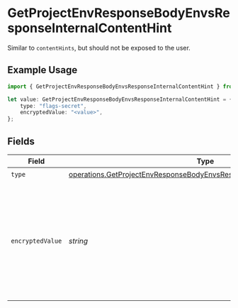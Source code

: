# GetProjectEnvResponseBodyEnvsResponseInternalContentHint

Similar to `contentHints`, but should not be exposed to the user.

## Example Usage

```typescript
import { GetProjectEnvResponseBodyEnvsResponseInternalContentHint } from "@vercel/sdk/models/operations";

let value: GetProjectEnvResponseBodyEnvsResponseInternalContentHint = {
    type: "flags-secret",
    encryptedValue: "<value>",
};
```

## Fields

| Field                                                                                                                                                              | Type                                                                                                                                                               | Required                                                                                                                                                           | Description                                                                                                                                                        |
| ------------------------------------------------------------------------------------------------------------------------------------------------------------------ | ------------------------------------------------------------------------------------------------------------------------------------------------------------------ | ------------------------------------------------------------------------------------------------------------------------------------------------------------------ | ------------------------------------------------------------------------------------------------------------------------------------------------------------------ |
| `type`                                                                                                                                                             | [operations.GetProjectEnvResponseBodyEnvsResponse200ApplicationJson3Type](../../models/operations/getprojectenvresponsebodyenvsresponse200applicationjson3type.md) | :heavy_check_mark:                                                                                                                                                 | N/A                                                                                                                                                                |
| `encryptedValue`                                                                                                                                                   | *string*                                                                                                                                                           | :heavy_check_mark:                                                                                                                                                 | Contains the `value` of the env variable, encrypted with a special key to make decryption possible in the subscriber Lambda.                                       |